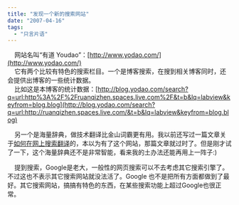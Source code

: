 ```yaml
---
title: "发现一个新的搜索网站"
date: "2007-04-16"
tags: 
  - "只言片语"
---
```


    网站名叫“有道 Youdao”：[http://www.yodao.com/](http://www.yodao.com/)  
    它有两个比较有特色的搜索栏目。一个是博客搜索，在搜到相关博客同时，还会提供出博客的一些统计数据。  
    比如这是本博客的统计数据：[http://blog.yodao.com/search?q=url:http%3A%2F%2Fruanqizhen.spaces.live.com%2F&t=b&lq=labview&keyfrom=blog.blog](http://blog.yodao.com/search?q=url:http://ruanqizhen.spaces.live.com/&t=b&lq=labview&keyfrom=blog.blog)

    另一个是海量辞典，做技术翻译比金山词霸更有用。我以前还写过一篇文章关于[如何在网上搜索翻译](http://ruanqizhen.spaces.live.com/blog/cns!5852D4F797C53FB6!1014.entry)的，本以为有了这个网站，那篇文章就过时了。但是刚才试了一下，这个海量辞典还不是非常智能，看来我的土办法还能再用上一阵子:)

    提到搜索，Google是老大，一般性的网页搜索可以不去考虑其它搜索引擎了。不过这也不表示其它搜索网站就没法活了。Google 也不是把所有方面都做到了最好。其它搜索网站，搞搞有特色的东西，在某些搜索功能上超过Google也很正常。
